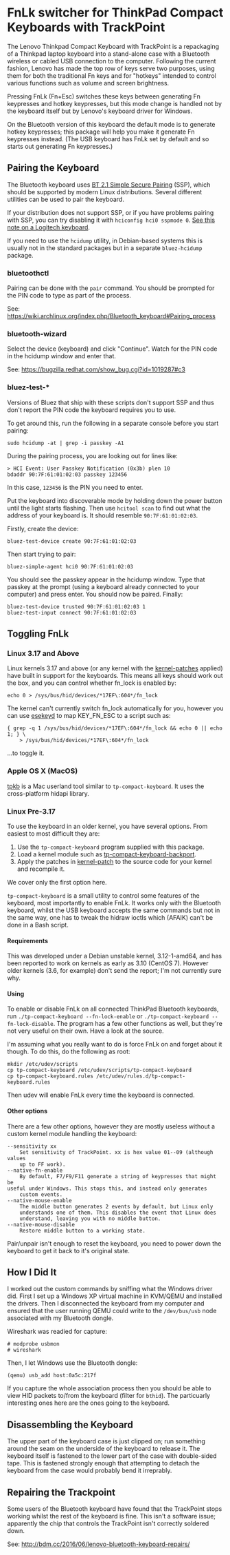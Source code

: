 FnLk switcher for ThinkPad Compact Keyboards with TrackPoint
===============================================================

The Lenovo Thinkpad Compact Keyboard with TrackPoint is a repackaging
of a Thinkpad laptop keyboard into a stand-alone case with a Bluetooth
wireless or cabled USB connection to the computer. Following the
current fashion, Lenovo has made the top row of keys serve two
purposes, using them for both the traditional Fn keys and for
"hotkeys" intended to control various functions such as volume and
screen brightness.

Pressing FnLk (Fn+Esc) switches these keys between generating Fn
keypresses and hotkey keypresses, but this mode change is handled not
by the keyboard itself but by Lenovo's keyboard driver for Windows.

On the Bluetooth version of this keyboard the default mode is to
generate hotkey keypresses; this package will help you make it
generate Fn keypresses instead. (The USB keyboard has FnLk set by
default and so starts out generating Fn keypresses.)

Pairing the Keyboard
--------------------

The Bluetooth keyboard uses [BT 2.1 Simple Secure Pairing](https://en.wikipedia.org/wiki/Bluetooth#Pairing_mechanisms) (SSP),
which should be supported by modern Linux distributions. Several different utilities can be used to pair the keyboard.

If your distribution does not support SSP, or if you have problems pairing with SSP, you can try disabling it with ``hciconfig hci0 sspmode 0``. [See this note on a Logitech keyboard](https://wiki.archlinux.org/index.php/Bluetooth#Logitech_keyboard_does_not_pair).

If you need to use the `hcidump` utility, in Debian-based systems this
is usually not in the standard packages but in a separate
`bluez-hcidump` package.

### bluetoothctl

Pairing can be done with the ``pair`` command. You should be prompted for the PIN code to type
as part of the process.

See: https://wiki.archlinux.org/index.php/Bluetooth_keyboard#Pairing_process

### bluetooth-wizard

Select the device (keyboard) and click "Continue". Watch for the PIN code in
the hcidump window and enter that.

See: https://bugzilla.redhat.com/show_bug.cgi?id=1019287#c3

### bluez-test-*

Versions of Bluez that ship with these scripts don't support SSP and thus don't report
the PIN code the keyboard requires you to use.

To get around this, run the following in a separate console before you start
pairing:

    sudo hcidump -at | grep -i passkey -A1

During the pairing process, you are looking out for lines like:

    > HCI Event: User Passkey Notification (0x3b) plen 10
    bdaddr 90:7F:61:01:02:03 passkey 123456

In this case, ``123456`` is the PIN you need to enter.

Put the keyboard into discoverable mode by holding down the power button until
the light starts flashing. Then use ``hcitool scan`` to find out what the
address of your keyboard is. It should resemble ``90:7F:61:01:02:03``.

Firstly, create the device:

    bluez-test-device create 90:7F:61:01:02:03

Then start trying to pair:

    bluez-simple-agent hci0 90:7F:61:01:02:03

You should see the passkey appear in the hcidump window. Type that passkey at
the prompt (using a keyboard already connected to your computer) and press
enter. You should now be paired. Finally:

    bluez-test-device trusted 90:7F:61:01:02:03 1
    bluez-test-input connect 90:7F:61:01:02:03

Toggling FnLk
-------------

### Linux 3.17 and Above

Linux kernels 3.17 and above (or any kernel with the [kernel-patches](https://github.com/lentinj/tp-compact-keyboard/tree/master/kernel-patch)
applied) have built in support for the keyboards. This means all keys should
work out the box, and you can control whether fn_lock is enabled by:

    echo 0 > /sys/bus/hid/devices/*17EF\:604*/fn_lock 

The kernel can't currently switch fn_lock automatically for you, however you
can use [esekeyd](https://sites.google.com/site/blabdupp/esekeyd) to map
KEY_FN_ESC to a script such as:

    { grep -q 1 /sys/bus/hid/devices/*17EF\:604*/fn_lock && echo 0 || echo 1; } \
        > /sys/bus/hid/devices/*17EF\:604*/fn_lock

...to toggle it.

### Apple OS X (MacOS)

[tpkb](https://github.com/unknownzerx/tpkb) is a Mac userland tool
similar to ``tp-compact-keyboard``. It uses the cross-platform hidapi
library.

### Linux Pre-3.17

To use the keyboard in an older kernel, you have several options. From
easiest to most difficult they are:

1. Use the ``tp-compact-keyboard`` program supplied with this package.
2. Load a kernel module such as [tp-compact-keyboard-backport](
   https://github.com/mithro/tp-compact-keyboard-backport).
3. Apply the patches in [kernel-patch](
   https://github.com/lentinj/tp-compact-keyboard/tree/master/kernel-patch)
   to the source code for your kernel and recompile it.

We cover only the first option here.

``tp-compact-keyboard`` is a small utility
to control some features of the keyboard, most
importantly to enable FnLk. It works only with the Bluetooth keyboard,
whilst the USB keyboard accepts the same commands but not in the same way,
one has to tweak the hidraw ioctls which (AFAIK) can't be done in a Bash script.

#### Requirements

This was developed under a Debian unstable kernel, 3.12-1-amd64, and has been
reported to work on kernels as early as 3.10 (CentOS 7). However older kernels (3.6, for example)
don't send the report; I'm not currently sure why.

#### Using

To enable or disable FnLk on all connected ThinkPad Bluetooth
keyboards, run ``./tp-compact-keyboard --fn-lock-enable`` or
``./tp-compact-keyboard --fn-lock-disable``. The program has a few
other functions as well, but they're not very useful on their own.
Have a look at the source.

I'm assuming what you really want to do is force FnLk on and forget about it
though. To do this, do the following as root:

    mkdir /etc/udev/scripts
    cp tp-compact-keyboard /etc/udev/scripts/tp-compact-keyboard
    cp tp-compact-keyboard.rules /etc/udev/rules.d/tp-compact-keyboard.rules

Then udev will enable FnLk every time the keyboard is connected.

#### Other options

There are a few other options, however they are mostly useless without a custom kernel
module handling the keyboard:

    --sensitivity xx
        Set sensitivity of TrackPoint. xx is hex value 01--09 (although values
        up to FF work).
    --native-fn-enable
    	By default, F7/F9/F11 generate a string of keypresses that might be
	useful under Windows. This stops this, and instead only generates
    	custom events.
    --native-mouse-enable
        The middle button generates 2 events by default, but Linux only
        understands one of them. This disables the event that Linux does
        understand, leaving you with no middle button.
    --native-mouse-disable
        Restore middle button to a working state.

Pair/unpair isn't enough to reset the keyboard, you need to power down the
keyboard to get it back to it's original state.

How I Did It
------------

I worked out the custom commands by sniffing what the Windows driver did.
First I set up a Windows XP virtual machine in KVM/QEMU and installed the drivers. Then I
disconnected the keyboard from my computer and ensured that the user running
QEMU could write to the ``/dev/bus/usb`` node associated with my Bluetooth
dongle.

Wireshark was readied for capture:

    # modprobe usbmon
    # wireshark

Then, I let Windows use the Bluetooth dongle:

    (qemu) usb_add host:0a5c:217f

If you capture the whole association process then you should be able to view
HID packets to/from the keyboard (filter for ``bthid``). The particuarly
interesting ones here are the ones going to the keyboard.

Disassembling the Keyboard
--------------------------

The upper part of the keyboard case is just clipped on; run something
around the seam on the underside of the keyboard to release it. The
keyboard itself is fastened to the lower part of the case with
double-sided tape. This is fastened strongly enough that attempting to
detach the keyboard from the case would probably bend it irreprably.

Repairing the Trackpoint
------------------------

Some users of the Bluetooth keyboard have found that the TrackPoint stops
working whilst the rest of the keyboard is fine. This isn't a software issue;
apparently the chip that controls the TrackPoint isn't correctly soldered down.

See: http://bdm.cc/2016/06/lenovo-bluetooth-keyboard-repairs/
